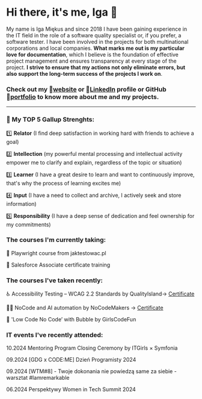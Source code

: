 # Hi there, it's me, Iga 👋

My name is Iga Miękus and since 2018 I have been gaining experience in the IT field in the role of a software quality specialist or, if you prefer, a software tester. I have been involved in the projects for both multinational corporations and local companies. **What marks me out is my particular love for documentation**, which I believe is the foundation of effective project management and ensures transparency at every stage of the project. **I strive to ensure that my actions not only eliminate errors, but also support the long-term success of the projects I work on**.

### Check out my 🔗[website](www.igamiekus.pl) or 🔗[LinkedIn](https://www.linkedin.com/in/iga-miekus) profile or GitHub 🔗[portfolio](https://github.com/imiekus/portfolio) to know more about me and my projects.

___

### 💪 My TOP 5 Gallup Strenghts:
1️⃣ **Relator** (I find deep satisfaction in working hard with friends to achieve a goal)

2️⃣ **Intellection** (my powerful mental processing and intellectual activity empower me to clarify and explain, regardless of the topic or situation)

3️⃣ **Learner** (I have a great desire to learn and want to continuously improve, that's why the process of learning excites me)

4️⃣ **Input** (I have a need to collect and archive, I actively seek and store information)

5️⃣ **Responsibility** (I have a deep sense of dedication and feel ownership for my commitments)

### The courses I'm currently taking:
🤖 Playwright course from jaktestowac.pl

🦡 Salesforce Associate certificate training

### The courses I've taken recently:
♿ Accessibility Testing – WCAG 2.2 Standards by QualityIsland-> [Certificate](https://verified.sertifier.com/en/verify/25216311980688)

🏄‍♀️ NoCode and AI automation by NoCodeMakers -> [Certificate](https://credsverse.com/credentials/fc24443f-5cc0-4b08-bf05-5ab8f4976bc9)

🫧 'Low Code No Code’ with Bubble by GirlsCodeFun

### IT events I've recently attended:
10.2024 Mentoring Program Closing Ceremony by ITGirls × Symfonia

09.2024 [GDG x CODE:ME] Dzień Programisty 2024

09.2024 [WTM#8] - Twoje dokonania nie powiedzą same za siebie - warsztat #Iamremarkable

06.2024 Perspektywy Women in Tech Summit 2024
